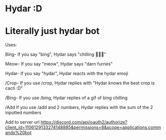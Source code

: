 # Hydar :D
# Literally just hydar bot

Uses:

Bing- If you say "bing", Hydar says "chilling 🥶🥶🥶"

Meow- If you say "meow", Hydar says "darn furries"

Hydar- If you say "hydar", Hydar reacts with the hydar emoji

/Crop- If you use /crop, Hydar replies with "Hydar knows the best crop is cacti :D"

/Bing- If you use /bing, Hydar replies of a gif of bing chilling

/Add If you use /add and 2 numbers, Hydar replies with the sum of the 2 inputted numbers





Add to server url https://discord.com/api/oauth2/authorize?client_id=1106129133274148885&permissions=8&scope=applications.commands%20bot
